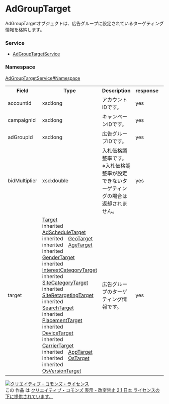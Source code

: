 # AdGroupTarget
AdGroupTargetオブジェクトは、広告グループに設定されているターゲティング情報を格納します。
### Service
+ [AdGroupTargetService](../../services/AdGroupTargetService.md)

### Namespace
[AdGroupTargetService#Namespace](../../services/AdGroupTargetService.md#namespace)

<table>
 <tr>
  <th>Field</th>
  <th>Type</th>
  <th>Description</th>
  <th>response</th>
  <th>add</th>
  <th>set</th>
  <th>remove</th>
  <th>replace</th>
 </tr>
 <tr>
  <td>accountId</td>
  <td>xsd:long</td>
  <td>アカウントIDです。</td>
  <td>yes</td>
  <td>Ignore</td>
  <td>Ignore</td>
  <td>Ignore</td>
  <td>Ignore</td>
 </tr>
 <tr>
  <td>campaignId</td>
  <td>xsd:long</td>
  <td>キャンペーンIDです。</td>
  <td>yes</td>
  <td>Requirement<br>NotUpdatable</td>
  <td>Requirement<br>NotUpdatable</td>
  <td>Requirement<br>NotUpdatable</td>
  <td>Requirement<br>NotUpdatable</td>
 </tr>
 <tr>
  <td>adGroupId</td>
  <td>xsd:long</td>
  <td>広告グループIDです。</td>
  <td>yes</td>
  <td>Requirement<br>NotUpdatable</td>
  <td>Requirement<br>NotUpdatable</td>
  <td>Requirement<br>NotUpdatable</td>
  <td>Requirement<br>NotUpdatable</td>
 </tr>
 <tr>
  <td>bidMultiplier</td>
  <td>xsd:double</td>
  <td>入札価格調整率です。<br>※入札価格調整率が設定できないターゲティングの場合は返却されません。</td>
  <td>yes</td>
  <td>Optional</td>
  <td>Optional</td>
  <td>Ignore</td>
  <td>Optional</td>
 </tr>
<tr>
  <td>target</td>
  <td><a href="./Target.md">Target</a><br>
  inherited　<a href="./AdScheduleTarget.md">AdScheduleTarget</a><br>
  inherited　<a href="./GeoTarget.md">GeoTarget</a><br>
  inherited　<a href="./AgeTarget.md">AgeTarget</a><br>
  inherited　<a href="./GenderTarget.md">GenderTarget</a><br>
  inherited　<a href="./InterestCategoryTarget.md">InterestCategoryTarget</a><br>
  inherited　<a href="./SiteCategoryTarget.md">SiteCategoryTarget</a><br>
  inherited　<a href="./SiteRetargetingTarget.md">SiteRetargetingTarget</a><br>
  inherited　<a href="./SearchTarget.md">SearchTarget</a><br>
  inherited　<a href="./PlacementTarget.md">PlacementTarget</a><br>
  inherited　<a href="./DeviceTarget.md">DeviceTarget</a><br>
  inherited　<a href="./CarrierTarget.md">CarrierTarget</a><br>
  inherited　<a href="./AppTarget.md">AppTarget</a><br>
  inherited　<a href="./OsTarget.md">OsTarget</a><br>
  inherited　<a href="./OsVersionTarget.md">OsVersionTarget</a>
  </td>
  <td>広告グループのターゲティング情報です。</td>
  <td>yes</td>
  <td>Requirement</td>
  <td>Requirement</td>
  <td>Requirement</td>
  <td>Requirement</td>
 </tr>
</table>

<a rel="license" href="http://creativecommons.org/licenses/by-nd/2.1/jp/"><img alt="クリエイティブ・コモンズ・ライセンス" style="border-width:0" src="https://i.creativecommons.org/l/by-nd/2.1/jp/88x31.png" /></a><br />この 作品 は <a rel="license" href="http://creativecommons.org/licenses/by-nd/2.1/jp/">クリエイティブ・コモンズ 表示 - 改変禁止 2.1 日本 ライセンスの下に提供されています。</a>
